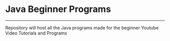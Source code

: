 # Java Beginner Programs
------------------------------------------------------

Repository will host all the Java programs made for the 
beginner Youtube Video Tutorials and Programs 
